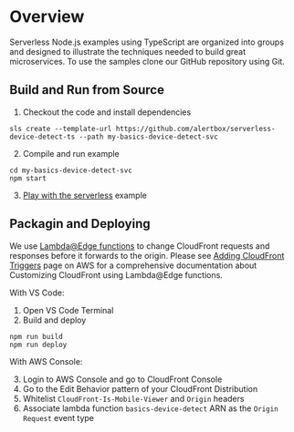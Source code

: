 # Overview

Serverless Node.js examples using TypeScript are organized into groups and designed to illustrate the techniques needed to build great microservices. To use the samples clone our GitHub repository using Git.

## Build and Run from Source

1. Checkout the code and install dependencies
```shell
sls create --template-url https://github.com/alertbox/serverless-device-detect-ts --path my-basics-device-detect-svc
```
2. Compile and run example
```shell
cd my-basics-device-detect-svc
npm start
```
3. [Play with the serverless]() example

## Packagin and Deploying

We use [Lambda@Edge functions](https://docs.aws.amazon.com/lambda/latest/dg/lambda-edge.html) to change CloudFront requests and responses before it forwards to the origin. Please see [Adding CloudFront Triggers](https://docs.aws.amazon.com/AmazonCloudFront/latest/DeveloperGuide/lambda-edge-add-triggers-cf-console.html) page on AWS for a comprehensive documentation about Customizing CloudFront using Lambda@Edge functions.

With VS Code:

1. Open VS Code Terminal
2. Build and deploy
```shell
npm run build
npm run deploy
```

With AWS Console:

3. Login to AWS Console and go to CloudFront Console
4. Go to the Edit Behavior pattern of your CloudFront Distribution
5. Whitelist `CloudFront-Is-Mobile-Viewer` and `Origin` headers
6. Associate lambda function `basics-device-detect` ARN as the `Origin Request` event type